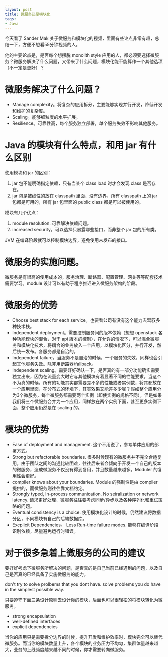 ```yaml
---
layout: post
title: 微服务还是模块化
tags:
- Java
---
```


今天看了 Sander Mak 关于微服务和模块化的视频，里面有些论点非常有趣，总结一下，方便不想看55分钟视频的人。

他的主要论点是，是否每个想摆脱 monolith style 应用的人，都必须要选择微服务？微服务解决了什么问题，又带来了什么问题，模块化能不能算作一个其他选项（不一定是更好）？


<a id="orgcb8ccd4"></a>

# 微服务解决了什么问题？

-   Manage complexity。将复杂的应用拆分，主要能够实现并行开发，降低开发和维护的复杂度。
-   Scaling。能够细粒度的水平扩展。
-   Resilience。可靠性高，每个服务独立部署，单个服务失效不影响其他服务。


<a id="org452b136"></a>

# Java 的模块有什么特点，和用 jar 有什么区别

使用模块和 jar 的区别：

1.  jar 包不能明确指定依赖，只有当某个 class load 时才会发现 class 是否存在。
2.  jar 包是被线性的放在 classpath 里面，没有边界，所有 classpath 上的 jar 包都是可用的，所有 jar 包里面的 public class 都是可以被使用的。

模块有几个优点：

1.  module resolution. 可靠解决依赖问题。
2.  increased security。可以选择只暴露哪些接口，而非整个 jar 包的所有类。

JVM 在编译阶段就可以控制模块边界，避免使用未发布的接口。


<a id="org9d43fc6"></a>

# 微服务的实施问题。

微服务是有很高的使用成本的，服务治理、断路器、配置管理、网关等等配套技术需要学习。module 设计可以有助于程序推迟进入微服务架构的阶段。


<a id="org4ce224a"></a>

# 微服务的优势

-   Choose best stack for each service。也要看公司有没有这个能力去驾驭多种技术栈。
-   Independent deployment。需要控制服务间的版本依赖（想想 openstack 各种功能模块的混合，对于 api 版本的控制），在允许的情况下，可以混合微服务和模块化技术，将耦合的业务放入一个应用，以模块化区分，并行开发，然后统一发布。各服务都是自治的。
-   Independent failure。当服务不是自治的时候，一个服务的失效，同样也会引起其他服务失效。除非用断路器/fallback。
-   Independent scaling。需要好好确认一下，是否真的有一部分功能确实需要独立出来，因为在流量变大时它与其他模块有着显著不同的性能要求。当这个不为真的时候，所有的功能其实都需要差不多的性能或者实例数，将其都放在一个应用里面，在分布式的环境下，其实效果又能差多少呢？假如整个应用分为3个微服务，每个微服务都需要两个实例（即使实例的规格不同），但是如果我们将三个微服务合并为一个应用，同样放在两个实例下面，甚至更多实例下面，整个应用仍然是在 scaling 的。


<a id="orgf236762"></a>

# 模块的优势

-   Ease of deployment and management. 这个不用说了，参考单体应用的部署方式。
-   Strong but refactorable boundaries. 很多时候现有的微服务并不完全合适复用，由于团队之间的沟通比较困难，往往后来者会倾向于开发一个自己的版本的微服务，造成微服务不仅没有得到复用，并且数量越来越多。Moduler 的复用性会更好。
-   compiler knows about your boundaries. Module 的强制性是由 compiler 提供的，而微服务则往往靠文档约定。
-   Strongly typed, In-process communication. No seiralization or network latency. 请求更好处理，微服务往往要考虑同步/异步以及各种序列化和重试策略的问题。
-   Eventual consistency is a choice. 使用模块化设计的时候，仍然建议将数据分区，不同模块有自己的后端数据库。
-   Excplicit Dependencies。 Less Run-time failure modes. 能够在编译阶段识别依赖，尽量避免运行时错误。


<a id="org3a60a18"></a>

# 对于很多急着上微服务的公司的建议

要好好考虑下微服务所解决的问题，是否真的是自己当前已经遇到的问题，以及自己是否真的已经具备了实施微服务的能力。

don't try to solve prolbems that you dont have. solve problems you do have in the simplest possible way.

只要遵守下面三条设计原则去设计你的模块，后面也可以很轻松的将模块转化为微服务。

-   strong encapsulation
-   well-defined interfaces
-   explicit dependencies

当你的应用只是需要拆分边界的时候，提升开发和维护效率时，模块完全可以替代微服务。而当你的模块数量上升，各个模块的业务压力不均匀，集群体量越来越大，业务的上线频度越来越不同的时候，你才需要转向微服务。
